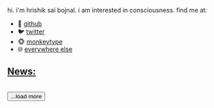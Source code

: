 hi. i'm hrishik sai bojnal. i am interested in consciousness. find me at:

- 🐙 [github](https://github.com/fringewidth)
- 🐦 [twitter](https://x.com/saibojnal)
- 🐵 [monkeytype](https://monkeytype.com/profile/fringewidth)
- 🌐 [everywhere else](https://www.google.com/search?q=hrishik+sai+bojnal)

<h2 id="news-heading"><a href="news.md">News:</a></h2>

<table id="homepage_news" class="newstable"></table>
<button id="news_load_btn" onclick="loadMore()">...load more</button>

<script>
let newsDisplayCount = null
async function initalizeNews() {
fetch("config.json")
    .then(res => res.json())
    .then(config => {
        newsDisplayCount = config.news.homepageLimit 
        populateNews("homepage_news", newsDisplayCount)
    })
}
initalizeNews()
function loadMore() {
    if(newsDisplayCount) {
        newsDisplayCount += 5;
        populateNews("homepage_news", newsDisplayCount)
    }
}
</script>
